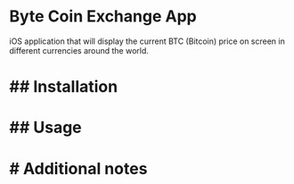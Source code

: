 <h1> Byte Coin Exchange App </h1>

iOS application that will display the current BTC (Bitcoin) price on screen in different currencies around the world.
  
<h1> ## Installation </h1>

<h1> ## Usage </h1>

<h1> # Additional notes </h1>
